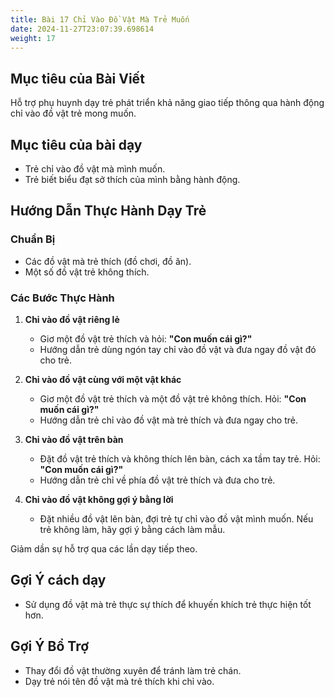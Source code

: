 ```yaml
---
title: Bài 17 Chỉ Vào Đồ Vật Mà Trẻ Muốn  
date: 2024-11-27T23:07:39.698614
weight: 17
---
```


## Mục tiêu của Bài Viết  
Hỗ trợ phụ huynh dạy trẻ phát triển khả năng giao tiếp thông qua hành động chỉ vào đồ vật trẻ mong muốn.

## Mục tiêu của bài dạy  
- Trẻ chỉ vào đồ vật mà mình muốn.  
- Trẻ biết biểu đạt sở thích của mình bằng hành động.  

## Hướng Dẫn Thực Hành Dạy Trẻ  

### Chuẩn Bị  
- Các đồ vật mà trẻ thích (đồ chơi, đồ ăn).  
- Một số đồ vật trẻ không thích.  

### Các Bước Thực Hành  
1. **Chỉ vào đồ vật riêng lẻ**  
   - Giơ một đồ vật trẻ thích và hỏi: **"Con muốn cái gì?"**  
   - Hướng dẫn trẻ dùng ngón tay chỉ vào đồ vật và đưa ngay đồ vật đó cho trẻ.  

2. **Chỉ vào đồ vật cùng với một vật khác**  
   - Giơ một đồ vật trẻ thích và một đồ vật trẻ không thích. Hỏi: **"Con muốn cái gì?"**  
   - Hướng dẫn trẻ chỉ vào đồ vật mà trẻ thích và đưa ngay cho trẻ.  

3. **Chỉ vào đồ vật trên bàn**  
   - Đặt đồ vật trẻ thích và không thích lên bàn, cách xa tầm tay trẻ. Hỏi: **"Con muốn cái gì?"**  
   - Hướng dẫn trẻ chỉ về phía đồ vật trẻ thích và đưa cho trẻ.  

4. **Chỉ vào đồ vật không gợi ý bằng lời**  
   - Đặt nhiều đồ vật lên bàn, đợi trẻ tự chỉ vào đồ vật mình muốn. Nếu trẻ không làm, hãy gợi ý bằng cách làm mẫu.  

Giảm dần sự hỗ trợ qua các lần dạy tiếp theo.  

## Gợi Ý cách dạy  
- Sử dụng đồ vật mà trẻ thực sự thích để khuyến khích trẻ thực hiện tốt hơn.  

## Gợi Ý Bổ Trợ  
- Thay đổi đồ vật thường xuyên để tránh làm trẻ chán.  
- Dạy trẻ nói tên đồ vật mà trẻ thích khi chỉ vào.  

